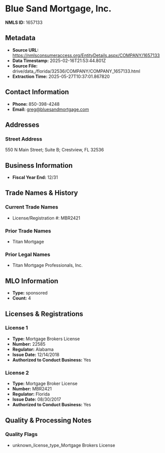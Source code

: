 # Blue Sand Mortgage, Inc.

**NMLS ID:** 1657133

## Metadata
- **Source URL:** https://nmlsconsumeraccess.org/EntityDetails.aspx/COMPANY/1657133
- **Data Timestamp:** 2025-02-16T21:53:44.801Z
- **Source File:** drive/data_/florida/32536/COMPANY/COMPANY_1657133.html
- **Extraction Time:** 2025-05-27T10:37:01.867820

## Contact Information
- **Phone:** 850-398-4248
- **Email:** greg@bluesandmortgage.com

## Addresses
### Street Address
550 N Main Street; Suite B; Crestview, FL 32536

## Business Information
- **Fiscal Year End:** 12/31

## Trade Names & History
### Current Trade Names
- License/Registration #: MBR2421

### Prior Trade Names
- Titan Mortgage

### Prior Legal Names
- Titan Mortgage Professionals, Inc.

## MLO Information
- **Type:** sponsored
- **Count:** 4

## Licenses & Registrations

### License 1
- **Type:** Mortgage Brokers License
- **Number:** 22585
- **Regulator:** Alabama
- **Issue Date:** 12/14/2018
- **Authorized to Conduct Business:** Yes

### License 2
- **Type:** Mortgage Broker License
- **Number:** MBR2421
- **Regulator:** Florida
- **Issue Date:** 08/30/2017
- **Authorized to Conduct Business:** Yes

## Quality & Processing Notes
### Quality Flags
- unknown_license_type_Mortgage Brokers License
